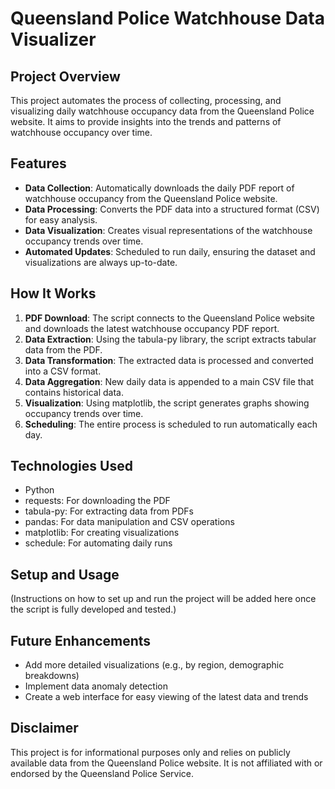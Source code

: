 # Queensland Police Watchhouse Data Visualizer

## Project Overview

This project automates the process of collecting, processing, and visualizing daily watchhouse occupancy data from the Queensland Police website. It aims to provide insights into the trends and patterns of watchhouse occupancy over time.

## Features

- **Data Collection**: Automatically downloads the daily PDF report of watchhouse occupancy from the Queensland Police website.
- **Data Processing**: Converts the PDF data into a structured format (CSV) for easy analysis.
- **Data Visualization**: Creates visual representations of the watchhouse occupancy trends over time.
- **Automated Updates**: Scheduled to run daily, ensuring the dataset and visualizations are always up-to-date.

## How It Works

1. **PDF Download**: The script connects to the Queensland Police website and downloads the latest watchhouse occupancy PDF report.
2. **Data Extraction**: Using the tabula-py library, the script extracts tabular data from the PDF.
3. **Data Transformation**: The extracted data is processed and converted into a CSV format.
4. **Data Aggregation**: New daily data is appended to a main CSV file that contains historical data.
5. **Visualization**: Using matplotlib, the script generates graphs showing occupancy trends over time.
6. **Scheduling**: The entire process is scheduled to run automatically each day.

## Technologies Used

- Python
- requests: For downloading the PDF
- tabula-py: For extracting data from PDFs
- pandas: For data manipulation and CSV operations
- matplotlib: For creating visualizations
- schedule: For automating daily runs

## Setup and Usage

(Instructions on how to set up and run the project will be added here once the script is fully developed and tested.)

## Future Enhancements

- Add more detailed visualizations (e.g., by region, demographic breakdowns)
- Implement data anomaly detection
- Create a web interface for easy viewing of the latest data and trends

## Disclaimer

This project is for informational purposes only and relies on publicly available data from the Queensland Police website. It is not affiliated with or endorsed by the Queensland Police Service.
